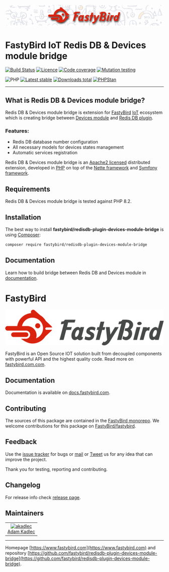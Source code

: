 <p align="center">
	<img src="https://github.com/fastybird/.github/blob/main/assets/repo_title.png?raw=true" alt="FastyBird"/>
</p>

# FastyBird IoT Redis DB & Devices module bridge

[![Build Status](https://img.shields.io/github/actions/workflow/status/FastyBird/redisdb-plugin-devices-module-bridge/ci.yaml?style=flat-square)](https://github.com/FastyBird/redisdb-plugin-devices-module-bridge/actions)
[![Licence](https://img.shields.io/github/license/FastyBird/redisdb-plugin-devices-module-bridge?style=flat-square)](https://github.com/FastyBird/redisdb-plugin-devices-module-bridge/blob/main/LICENSE.md)
[![Code coverage](https://img.shields.io/coverallsCoverage/github/FastyBird/redisdb-plugin-devices-module-bridge?style=flat-square)](https://coveralls.io/r/FastyBird/redisdb-plugin-devices-module-bridge)
[![Mutation testing](https://img.shields.io/endpoint?style=flat-square&url=https%3A%2F%2Fbadge-api.stryker-mutator.io%2Fgithub.com%2FFastyBird%2Fredisdb-plugin-devices-module-bridge%2Fmain)](https://dashboard.stryker-mutator.io/reports/github.com/FastyBird/redisdb-plugin-devices-module-bridge/main)

![PHP](https://badgen.net/packagist/php/FastyBird/redisdb-plugin-devices-module-bridge?cache=300&style=flat-square)
[![Latest stable](https://badgen.net/packagist/v/FastyBird/redisdb-plugin-devices-module-bridge/latest?cache=300&style=flat-square)](https://packagist.org/packages/FastyBird/redisdb-plugin-devices-module-bridge)
[![Downloads total](https://badgen.net/packagist/dt/FastyBird/redisdb-plugin-devices-module-bridge?cache=300&style=flat-square)](https://packagist.org/packages/FastyBird/redisdb-plugin-devices-module-bridge)
[![PHPStan](https://img.shields.io/badge/PHPStan-enabled-brightgreen.svg?style=flat-square)](https://github.com/phpstan/phpstan)

***

## What is Redis DB & Devices module bridge?

Redis DB & Devices module bridge is extension for [FastyBird](https://www.fastybird.com) [IoT](https://en.wikipedia.org/wiki/Internet_of_things) ecosystem
which is creating bridge between [Devices module](https://github.com/FastyBird/devices-module) and [Redis DB plugin](https://github.com/FastyBird/redisdb-plugin).

### Features:

- Redis DB database number configuration
- All necessary models for devices states management
- Automatic services registration

Redis DB & Devices module bridge is an [Apache2 licensed](http://www.apache.org/licenses/LICENSE-2.0) distributed extension, developed
in [PHP](https://www.php.net) on top of the [Nette framework](https://nette.org) and [Symfony framework](https://symfony.com).

## Requirements

Redis DB & Devices module bridge is tested against PHP 8.2.

## Installation

The best way to install **fastybird/redisdb-plugin-devices-module-bridge** is using [Composer](http://getcomposer.org/):

```sh
composer require fastybird/redisdb-plugin-devices-module-bridge
```

## Documentation

Learn how to build bridge between Redis DB and Devices module
in [documentation](https://github.com/FastyBird/redisdb-plugin-devices-module-bridge/blob/main/docs/index.md).

# FastyBird

<p align="center">
	<img src="https://github.com/fastybird/.github/blob/main/assets/fastybird_row.svg?raw=true" alt="FastyBird"/>
</p>

FastyBird is an Open Source IOT solution built from decoupled components with powerful API and the highest quality code. Read more on [fastybird.com.com](https://www.fastybird.com).

## Documentation

Documentation is available on [docs.fastybird.com](https://docs.fastybird.com).

## Contributing

The sources of this package are contained in the [FastyBird monorepo](https://github.com/FastyBird/fastybird). We welcome contributions for this package on [FastyBird/fastybird](https://github.com/FastyBird/).

## Feedback

Use the [issue tracker](https://github.com/FastyBird/fastybird/issues) for bugs
or [mail](mailto:code@fastybird.com) or [Tweet](https://twitter.com/fastybird) us for any idea that can improve the
project.

Thank you for testing, reporting and contributing.

## Changelog

For release info check [release page](https://github.com/FastyBird/fastybird/releases).

## Maintainers

<table>
	<tbody>
		<tr>
			<td align="center">
				<a href="https://github.com/akadlec">
					<img alt="akadlec" width="80" height="80" src="https://avatars3.githubusercontent.com/u/1866672?s=460&amp;v=4" />
				</a>
				<br>
				<a href="https://github.com/akadlec">Adam Kadlec</a>
			</td>
		</tr>
	</tbody>
</table>

***
Homepage [https://www.fastybird.com](https://www.fastybird.com) and
repository [https://github.com/fastybird/redisdb-plugin-devices-module-bridge](https://github.com/fastybird/redisdb-plugin-devices-module-bridge).
